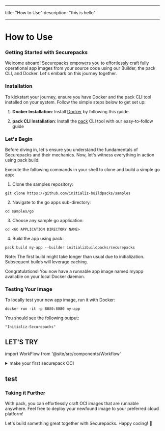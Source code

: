 
---
title: "How to Use"
description: "this is hello"

---
How to Use
=======================
### Getting Started with Securepacks 

Welcome aboard! Securepacks empowers you to effortlessly craft fully operational app images from your source code using our Builder, the pack CLI, and Docker. Let's embark on this journey together. 


### Installation

To kickstart your journey, ensure you have Docker and the pack CLI tool installed on your system. Follow the simple steps below to get set up:

1. **Docker Installation**: Install [Docker](https://docs.docker.com/engine/install/) by following this guide.
 
2. **pack CLI Installation**: Install the [pack](https://buildpacks.io/docs/for-platform-operators/how-to/integrate-ci/pack/) CLI tool with our easy-to-follow guide 




### Let's Begin 

Before diving in, let's ensure you understand the fundamentals of Securepacks and their mechanics. Now, let's witness everything in action using pack build. 

Execute the following commands in your shell to clone and build a simple go app: 

1.  Clone the samples repository: 

```
git clone https://github.com/initializ-buildpacks/samples
```

2. Navigate to the go apps sub-directory: 
```
cd samples/go
```

3. Choose any sample go application: 
```
cd <GO APPLICATION DIRECTORY NAME>
```

4. Build the app using pack: 

```
pack build my-app --builder initializbuildpacks/securepacks

```


Note: The first build might take longer than usual due to initialization. Subsequent builds will leverage caching. 

Congratulations! You now have a runnable app image named myapp available on your local Docker daemon. 

### Testing Your Image 

To locally test your new app image, run it with Docker: 




<!--END_DOCUSAURUS_CODE_TABS-->
```
docker run -it -p 8080:8080 my-app
```

You should see the following output: 

```
"Initializ-Securepacks"
```
## LET'S TRY
import WorkFlow from '@site/src/components/Workflow'


<details>
  <summary>make your first securepack OCI</summary>

Visit
 here [`Build Go/Nodejs OCI from securpack`](https://github.com/initializ-buildpacks/samples/actions/workflows/try-securepack.yml)

 <WorkFlow/>

  and provide appropiate details.

  After completion of job,you can pull your image , and use it further
```
docker pull naveen871/< Desired name for the Docker image > 
```
</details>

## test



###  Taking it Further 

With pack, you can effortlessly craft OCI images that are runnable anywhere. Feel free to deploy your newfound image to your preferred cloud platform! 

Let's build something great together with Securepacks. Happy coding! 🚀 